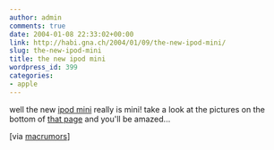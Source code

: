 ```yaml
---
author: admin
comments: true
date: 2004-01-08 22:33:02+00:00
link: http://habi.gna.ch/2004/01/09/the-new-ipod-mini/
slug: the-new-ipod-mini
title: the new ipod mini
wordpress_id: 399
categories:
- apple
---
```


well the new [ipod mini](http://www.apple.com/ipodmini/) really is mini!
take a look at the pictures on the bottom of [that page](http://www.macitynet.it/immagini/visitaconnoi/mwsf2004/ipodminie/index.shtml) and you'll be amazed...

[via [macrumors](http://www.macrumors.com/pages/2004/01/20040108171332.shtml)]
